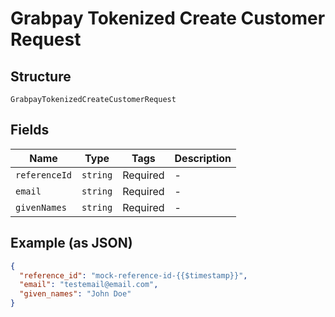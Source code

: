 
# Grabpay Tokenized Create Customer Request

## Structure

`GrabpayTokenizedCreateCustomerRequest`

## Fields

| Name | Type | Tags | Description |
|  --- | --- | --- | --- |
| `referenceId` | `string` | Required | - |
| `email` | `string` | Required | - |
| `givenNames` | `string` | Required | - |

## Example (as JSON)

```json
{
  "reference_id": "mock-reference-id-{{$timestamp}}",
  "email": "testemail@email.com",
  "given_names": "John Doe"
}
```

